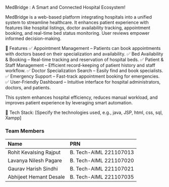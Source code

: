 MedBridge : A Smart and Connected Hospital Ecosystem!

MedBridge is a web-based platform integrating hospitals into a unified system to streamline healthcare. It enhances patient experience with features like hospital listings, doctor availability tracking, appointment booking, and real-time bed status monitoring. User reviews empower informed decision-making.

🚀 Features
✅ Appointment Management – Patients can book appointments with doctors based on their specialization and availability.
✅ Bed Availability & Booking – Real-time tracking and reservation of hospital beds.
✅ Patient & Staff Management – Efficient record-keeping of patient history and staff workflow.
✅ Doctor Specialization Search – Easily find and book specialists.
✅ Emergency Support – Fast-track appointment booking for emergencies.
✅ User-Friendly Dashboard – Intuitive interface for hospital administrators, doctors, and patients.

This system enhances hospital efficiency, reduces manual workload, and improves patient experience by leveraging smart automation.

📌 Tech Stack: [Specify the technologies used, e.g., java, JSP, html, css, sql, Xampp]

### Team Members

| Name | PRN |
| :--- | :--- |
| Rohit Kevalsing Rajput | B. Tech-AIML 221107013 |
| Lavanya Nilesh Pagare | B. Tech-AIML 221107020 |
| Gaurav Harish Sindhi | B. Tech-AIML 221107021 |
| Abhijeet Hemant Desale | B. Tech-AIML 221107035 |
